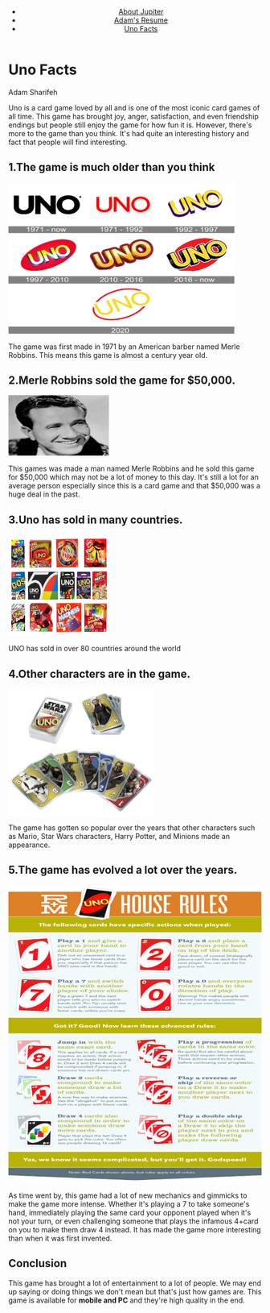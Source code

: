 <!Doctype html>
<html lang="en">
<head>
  <meta charset="UTF-8">
  <title>Uno Facts</title>
	<link rel="stylesheet" href="css/style.css">
</head>
<body>
<header id="main-header">
    <div class="nav-container">
      <nav class="navigation">
        <ul>
          <li><a href="https://adam893-o.github.io/jupiter2.css/">About Jupiter</a></li>
          <li><a href="https://adam893-o.github.io/resume.css/">Adam's Resume</a></li>
          <li><a href="https://adam893-o.github.io/Uno2.css">Uno Facts</a></li>
        </ul>
      </nav>
	  </div>
  </header>
  <div>
	<h1>Uno Facts</h1>
	<p>Adam Sharifeh</p>
	<div id="box1">
	<p>Uno is a card game loved by all and is one of the most iconic card games of all time. This game has brought joy, anger, satisfaction, and even friendship endings but people still enjoy the game for how fun it is. However, there's more to the game than you think. It's had quite an interesting history and fact that people will find interesting.</p>
	</div>
	<h2>1.The game is much older than you think</h2>
	  <img src="Media/Image4.png" height="300" width="450" alt="Image of Uno history"/>
		<div id= "box2">
	  <p>The game was first made in 1971 by an American barber named Merle Robbins. This means this game is almost a century year old.</p>
	  </div>
	<h2>2.Merle Robbins sold the game for $50,000.</h2>
	  <img src="Media/Image5.jpeg" height="120" width="200" alt="Image of Merle Robbins"/>
	  <div id="box3">
		<p>This games was made a man named Merle Robbins and he sold this game for $50,000 which may not be a lot of money to this day. It's still a lot for an average person especially since this is a card game and that $50,000 was a huge deal in the past.</p>
	  </div>
	<h2>3.Uno has sold in many countries.</h2>
	  <img src="Media/Image6.png" height="200" width="200" alt="Image of other UNO cards"/>
	  <p>UNO has sold in over 80 countries around the world</p>
	<h2>4.Other characters are in the game.</h2>
	  <img src="Media/Image7.jpeg" height="250" width="290" alt="Image of Uno history"/>
	  <div id="box4">
		<p> The game has gotten so popular over the years that other characters such as Mario, Star Wars characters, Harry Potter, and Minions made an appearance.</p>
	  </div>
	<h2>5.The game has evolved a lot over the years.</h2>
	  <img src="Media/Image8.png" height="590" width="600" alt="Image of Uno new rules"/>
	  <div id="box5">
		<p>As time went by, this game had a lot of new mechanics and gimmicks to make the game more intense. Whether it's playing a 7 to take someone's hand, immediately playing the same card your opponent played when it's not your turn, or even challenging someone that plays the infamous 4+card on you to make them draw 4 instead. It has made the game more interesting than when it was first invented.</p>
	  </div>
	<h2>Conclusion</h2>
	<div id="box6">
	  <p>This game has brought a lot of entertainment to a lot of people. We may end up saying or doing things we don't mean but that's just how games are. This game is available for <strong>mobile and PC</strong> and they're high quality in the end.</p>
  </div>
</body>
</html>
